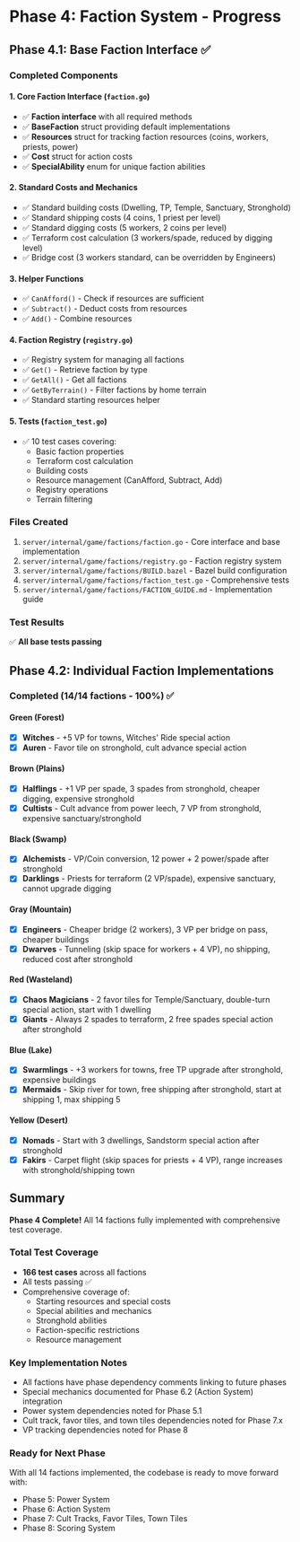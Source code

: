 # Phase 4: Faction System - Progress

## Phase 4.1: Base Faction Interface ✅

### Completed Components

#### 1. Core Faction Interface (`faction.go`)
- ✅ **Faction interface** with all required methods
- ✅ **BaseFaction** struct providing default implementations
- ✅ **Resources** struct for tracking faction resources (coins, workers, priests, power)
- ✅ **Cost** struct for action costs
- ✅ **SpecialAbility** enum for unique faction abilities

#### 2. Standard Costs and Mechanics
- ✅ Standard building costs (Dwelling, TP, Temple, Sanctuary, Stronghold)
- ✅ Standard shipping costs (4 coins, 1 priest per level)
- ✅ Standard digging costs (5 workers, 2 coins per level)
- ✅ Terraform cost calculation (3 workers/spade, reduced by digging level)
- ✅ Bridge cost (3 workers standard, can be overridden by Engineers)

#### 3. Helper Functions
- ✅ `CanAfford()` - Check if resources are sufficient
- ✅ `Subtract()` - Deduct costs from resources
- ✅ `Add()` - Combine resources

#### 4. Faction Registry (`registry.go`)
- ✅ Registry system for managing all factions
- ✅ `Get()` - Retrieve faction by type
- ✅ `GetAll()` - Get all factions
- ✅ `GetByTerrain()` - Filter factions by home terrain
- ✅ Standard starting resources helper

#### 5. Tests (`faction_test.go`)
- ✅ 10 test cases covering:
  - Basic faction properties
  - Terraform cost calculation
  - Building costs
  - Resource management (CanAfford, Subtract, Add)
  - Registry operations
  - Terrain filtering

### Files Created
1. `server/internal/game/factions/faction.go` - Core interface and base implementation
2. `server/internal/game/factions/registry.go` - Faction registry system
3. `server/internal/game/factions/BUILD.bazel` - Bazel build configuration
4. `server/internal/game/factions/faction_test.go` - Comprehensive tests
5. `server/internal/game/factions/FACTION_GUIDE.md` - Implementation guide

### Test Results
✅ **All base tests passing**

## Phase 4.2: Individual Faction Implementations

### Completed (14/14 factions - 100%) ✅

#### Green (Forest)
- [x] **Witches** - +5 VP for towns, Witches' Ride special action
- [x] **Auren** - Favor tile on stronghold, cult advance special action

#### Brown (Plains)
- [x] **Halflings** - +1 VP per spade, 3 spades from stronghold, cheaper digging, expensive stronghold
- [x] **Cultists** - Cult advance from power leech, 7 VP from stronghold, expensive sanctuary/stronghold

#### Black (Swamp)
- [x] **Alchemists** - VP/Coin conversion, 12 power + 2 power/spade after stronghold
- [x] **Darklings** - Priests for terraform (2 VP/spade), expensive sanctuary, cannot upgrade digging

#### Gray (Mountain)
- [x] **Engineers** - Cheaper bridge (2 workers), 3 VP per bridge on pass, cheaper buildings
- [x] **Dwarves** - Tunneling (skip space for workers + 4 VP), no shipping, reduced cost after stronghold

#### Red (Wasteland)
- [x] **Chaos Magicians** - 2 favor tiles for Temple/Sanctuary, double-turn special action, start with 1 dwelling
- [x] **Giants** - Always 2 spades to terraform, 2 free spades special action after stronghold

#### Blue (Lake)
- [x] **Swarmlings** - +3 workers for towns, free TP upgrade after stronghold, expensive buildings
- [x] **Mermaids** - Skip river for town, free shipping after stronghold, start at shipping 1, max shipping 5

#### Yellow (Desert)
- [x] **Nomads** - Start with 3 dwellings, Sandstorm special action after stronghold
- [x] **Fakirs** - Carpet flight (skip spaces for priests + 4 VP), range increases with stronghold/shipping town

## Summary

**Phase 4 Complete!** All 14 factions fully implemented with comprehensive test coverage.

### Total Test Coverage
- **166 test cases** across all factions
- All tests passing ✅
- Comprehensive coverage of:
  - Starting resources and special costs
  - Special abilities and mechanics
  - Stronghold abilities
  - Faction-specific restrictions
  - Resource management

### Key Implementation Notes
- All factions have phase dependency comments linking to future phases
- Special mechanics documented for Phase 6.2 (Action System) integration
- Power system dependencies noted for Phase 5.1
- Cult track, favor tiles, and town tiles dependencies noted for Phase 7.x
- VP tracking dependencies noted for Phase 8

### Ready for Next Phase
With all 14 factions implemented, the codebase is ready to move forward with:
- Phase 5: Power System
- Phase 6: Action System
- Phase 7: Cult Tracks, Favor Tiles, Town Tiles
- Phase 8: Scoring System
